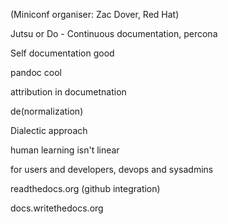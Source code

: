 (Miniconf organiser: Zac Dover, Red Hat)

Jutsu or Do - Continuous documentation, percona

Self documentation good

pandoc cool

attribution in documetnation

de(normalization)

Dialectic approach

human learning isn't linear

for users and developers, devops and sysadmins

readthedocs.org (github integration)

docs.writethedocs.org
